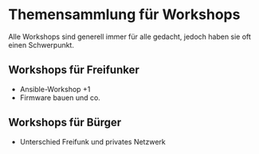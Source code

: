 # Themensammlung für Workshops
Alle Workshops sind generell immer für alle gedacht, jedoch haben sie oft einen Schwerpunkt.

## Workshops für Freifunker
* Ansible-Workshop +1
* Firmware bauen und co.


## Workshops für Bürger
* Unterschied Freifunk und privates Netzwerk